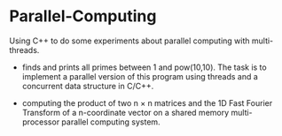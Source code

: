# Parallel-Computing
Using C++ to do some experiments about parallel computing with multi-threads.

+ finds and prints all primes between 1 and pow(10,10). The task is to implement a parallel version of this program using threads and a concurrent data structure in C/C++.

+ computing the product of two n × n matrices and the 1D Fast Fourier Transform of a n-coordinate vector on a shared memory multi-processor parallel computing system.


